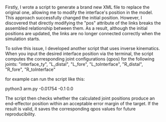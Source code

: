 Firstly, I wrote a script to generate a brand new XML file to replace the original one, allowing me to modify the interface's position in the model. This approach successfully changed the initial position. However, I discovered that directly modifying the "pos" attribute of the links breaks the assembled relationship between them. As a result, although the initial positions are updated, the links are no longer connected correctly when the simulation starts.

To solve this issue, I developed another script that uses inverse kinematics. When you input the desired interface position via the terminal, the script computes the corresponding joint configurations (qpos) for the following joints:
    "interface_ty",
    "L_distal", "L_fore", "L_toInterface",
    "R_distal", "R_fore", "R_toInterface"
 
 for example  can run the script like this:
 
 python3 arm.py -0.01754 -0.1 0.0
 
The script then checks whether the calculated joint positions produce an end-effector position within an acceptable error margin of the target. If the result is valid, it saves the corresponding qpos values for future reproducibility.


